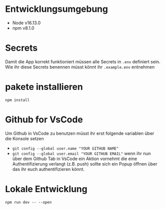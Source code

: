 # Entwicklungsumgebung
+ Node v16.13.0
+ npm v8.1.0

# Secrets
Damit die App korrekt funktioniert müssen alle Secrets in `.env` definiert sein. Wie ihr diese Secrets benennen müsst könnt ihr `.example.env` entnehmen 

# pakete installieren
```console
npm install
```

# Github for VsCode
Um Github in VsCode zu benutzen müsst ihr erst folgende variablen über die Konsole setzen
+ `git config --global user.name "YOUR GITHUB NAME"`
+ `git config --global user.email "YOUR GITHUB EMAIL"`
wenn ihr nun über dem Github Tab in VsCode ein Aktion vornehmt die eine Authentifizierung verlangt (z.B. push) sollte sich ein Popup öffnen über das ihr euch authentifizieren könnt.

# Lokale Entwicklung
```console
npm run dev -- --open
```
